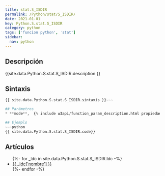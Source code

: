 ```yaml
---
title: stat.S_ISDIR
permalink: /Python/stat/S_ISDIR/
date: 2021-01-01
key: Python.S.stat.S_ISDIR
category: python
tags: ['funcion python', 'stat']
sidebar: 
  nav: python
---
```


## Descripción
{{site.data.Python.S.stat.S_ISDIR.description }}

## Sintaxis
~~~python
{{ site.data.Python.S.stat.S_ISDIR.sintaxis }}~~~

## Parámetros
* **mode**,  {% include w3api/function_param_description.html propiedad=site.data.Python.S.stat.S_ISDIR valor="mode" %}

## Ejemplo
~~~python
{{ site.data.Python.S.stat.S_ISDIR.code}}
~~~

## Artículos
<ul>
{%- for _ldc in site.data.Python.S.stat.S_ISDIR.ldc -%}
   <li>
       <a href="{{_ldc['url'] }}">{{ _ldc['nombre'] }}</a>
   </li>
{%- endfor -%}
</ul>
